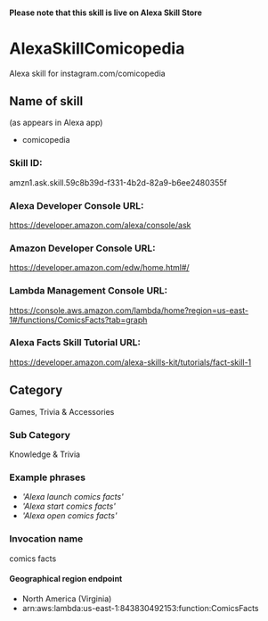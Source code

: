 #### Please note that this skill is live on Alexa Skill Store

# AlexaSkillComicopedia
Alexa skill for instagram.com/comicopedia

## Name of skill
(as appears in Alexa app)
* comicopedia
### Skill ID: 
amzn1.ask.skill.59c8b39d-f331-4b2d-82a9-b6ee2480355f

### Alexa Developer Console URL:
https://developer.amazon.com/alexa/console/ask
### Amazon Developer Console URL:
https://developer.amazon.com/edw/home.html#/
### Lambda Management Console URL:
https://console.aws.amazon.com/lambda/home?region=us-east-1#/functions/ComicsFacts?tab=graph
### Alexa Facts Skill Tutorial URL:
https://developer.amazon.com/alexa-skills-kit/tutorials/fact-skill-1

## Category
Games, Trivia & Accessories

### Sub Category
Knowledge & Trivia

### Example phrases
* *'Alexa launch comics facts'*
* *'Alexa start comics facts'*
* *'Alexa open comics facts'*

### Invocation name
comics facts

#### Geographical region endpoint
* North America (Virginia)
* arn:aws:lambda:us-east-1:843830492153:function:ComicsFacts

